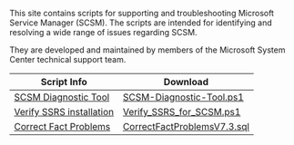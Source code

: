 This site contains scripts for supporting and troubleshooting Microsoft Service Manager (SCSM). The scripts are intended for identifying and resolving a wide range of issues regarding SCSM. 

They are developed and maintained by members of the Microsoft System Center technical support team.

| Script Info                                                                                | Download                                                                                                            |
| ----------------------------------------  | ------------------------------------------------------------------------------------------------------------------- |
| [SCSM Diagnostic Tool](SCSM-Diagnostic-Tool)                                         | [SCSM-Diagnostic-Tool.ps1](https://github.com/microsoft/CSS-SystemCenter-ServiceManager/releases/latest/download/SCSM-Diagnostic-Tool.ps1)                        |
| [Verify SSRS installation](Verify_SSRS_for_SCSM)  | [Verify_SSRS_for_SCSM.ps1](https://github.com/microsoft/CSS-SystemCenter-ServiceManager/releases/latest/download/Verify_SSRS_for_SCSM.ps1) |
| [Correct Fact Problems](CorrectFactProblems)  | [CorrectFactProblemsV7.3.sql](https://github.com/microsoft/CSS-SystemCenter-ServiceManager/releases/latest/download/CorrectFactProblemsV7.3.sql) |

